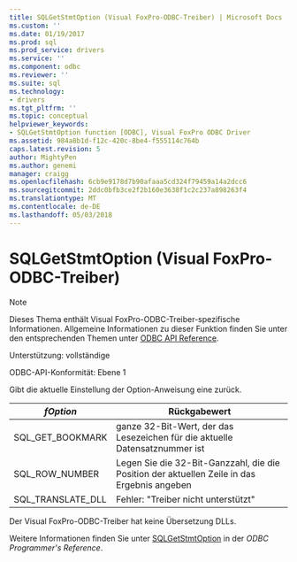 ```yaml
---
title: SQLGetStmtOption (Visual FoxPro-ODBC-Treiber) | Microsoft Docs
ms.custom: ''
ms.date: 01/19/2017
ms.prod: sql
ms.prod_service: drivers
ms.service: ''
ms.component: odbc
ms.reviewer: ''
ms.suite: sql
ms.technology:
- drivers
ms.tgt_pltfrm: ''
ms.topic: conceptual
helpviewer_keywords:
- SQLGetStmtOption function [ODBC], Visual FoxPro ODBC Driver
ms.assetid: 984a8b1d-f12c-420c-8be4-f555114c764b
caps.latest.revision: 5
author: MightyPen
ms.author: genemi
manager: craigg
ms.openlocfilehash: 6cb9e9178d7b90afaaa5cd324f79459a14a2dcc6
ms.sourcegitcommit: 2ddc0bfb3ce2f2b160e3638f1c2c237a898263f4
ms.translationtype: MT
ms.contentlocale: de-DE
ms.lasthandoff: 05/03/2018
---
```

# <a name="sqlgetstmtoption-visual-foxpro-odbc-driver"></a>SQLGetStmtOption (Visual FoxPro-ODBC-Treiber)
> [!NOTE]  
>  Dieses Thema enthält Visual FoxPro-ODBC-Treiber-spezifische Informationen. Allgemeine Informationen zu dieser Funktion finden Sie unter den entsprechenden Themen unter [ODBC API Reference](../../odbc/reference/syntax/odbc-api-reference.md).  
  
 Unterstützung: vollständige  
  
 ODBC-API-Konformität: Ebene 1  
  
 Gibt die aktuelle Einstellung der Option-Anweisung eine zurück.  
  
|*fOption*|Rückgabewert|  
|---------------|-------------|  
|SQL_GET_BOOKMARK|ganze 32-Bit-Wert, der das Lesezeichen für die aktuelle Datensatznummer ist|  
|SQL_ROW_NUMBER|Legen Sie die 32-Bit-Ganzzahl, die die Position der aktuellen Zeile in das Ergebnis angeben|  
|SQL_TRANSLATE_DLL|Fehler: "Treiber nicht unterstützt"|  
  
 Der Visual FoxPro-ODBC-Treiber hat keine Übersetzung DLLs.  
  
 Weitere Informationen finden Sie unter [SQLGetStmtOption](../../odbc/reference/syntax/sqlgetstmtoption-function.md) in der *ODBC Programmer's Reference*.
